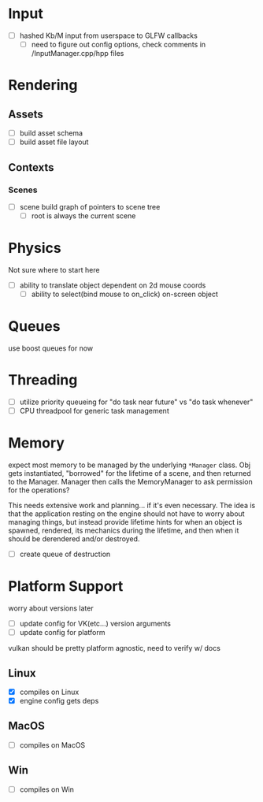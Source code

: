 # Input
 - [ ] hashed Kb/M input from userspace to GLFW callbacks
   - [ ] need to figure out config options, check comments in /InputManager.cpp/hpp files

# Rendering
## Assets
 - [ ] build asset schema
 - [ ] build asset file layout

## Contexts
### Scenes
 - [ ] scene build graph of pointers to scene tree
   - [ ] root is always the current scene

# Physics
Not sure where to start here
 - [ ] ability to translate object dependent on 2d mouse coords
   - [ ] ability to select(bind mouse to on_click) on-screen object

# Queues
use boost queues for now

# Threading
 - [ ] utilize priority queueing for "do task near future" vs "do task whenever" 
  - [ ] CPU threadpool for generic task management

# Memory
expect most memory to be managed by the underlying `*Manager` class. Obj gets instantiated, "borrowed" for the lifetime of a scene, and then returned to the Manager. Manager then calls the MemoryManager to ask permission for the operations?

This needs extensive work and planning... if it's even necessary. The idea is that the application resting on the engine should not have to worry about managing things, but instead provide lifetime hints for when an object is spawned, rendered, its mechanics during the lifetime, and then when it should be derendered and/or destroyed.

 - [ ] create queue of destruction


# Platform Support
worry about versions later

 - [ ] update config for VK(etc...) version arguments
 - [ ] update config for platform
 
 vulkan should be pretty platform agnostic, need to verify w/ docs

## Linux
 - [x] compiles on Linux
 - [x] engine config gets deps

## MacOS
 - [ ] compiles on MacOS

## Win
 - [ ] compiles on Win
